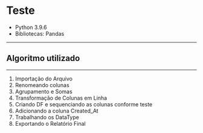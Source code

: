 # Teste
- Python 3.9.6
- Bibliotecas: Pandas 
____

## Algoritmo utilizado
____
1. Importação do Arquivo
2. Renomeando colunas 
3. Agrupamento e Somas
4. Transformação de Colunas em Linha
5. Criando DF e sequenciando as colunas conforme teste
6. Adicionando a coluna Created_At
7. Trabalhando os DataType
8. Exportando o Relatório Final
